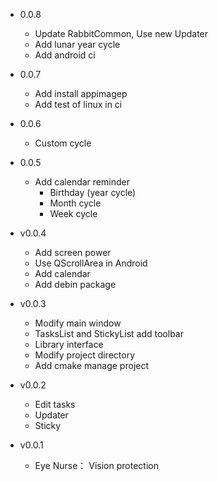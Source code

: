 - 0.0.8
  - Update RabbitCommon, Use new Updater
  - Add lunar year cycle
  - Add android ci
  
- 0.0.7
  - Add install appimagep
  - Add test of linux in ci
   
- 0.0.6
  - Custom cycle
    
- 0.0.5
  - Add calendar reminder
    - Birthday (year cycle)
    - Month cycle
    - Week cycle
     
- v0.0.4
  - Add screen power
  - Use QScrollArea in Android
  - Add calendar
  - Add debin package

- v0.0.3
  - Modify main window
  - TasksList and StickyList add toolbar
  - Library interface
  - Modify project directory
  - Add cmake manage project
  
- v0.0.2
  - Edit tasks
  - Updater
  - Sticky
  
- v0.0.1
  - Eye Nurse： Vision protection
